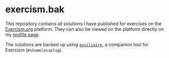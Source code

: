 # exercism.bak

This repository contains all solutions I have published for exercises on the [Exercism.org](https://exercism.org) platform.
They can also be viewed on the platform directly on my [profile page](https://exercism.org/profiles/clechasseur/solutions).

The solutions are backed up using [`auxiliaire`](https://github.com/clechasseur/auxiliaire), a companion tool for Exercism (`#shamelessplug`).
